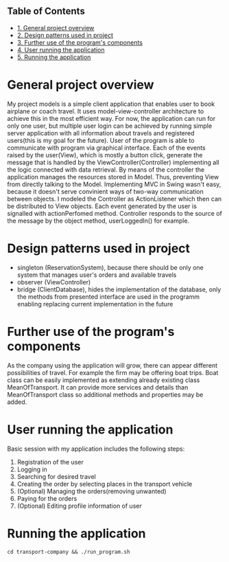 <div id="table-of-contents">
<h2>Table of Contents</h2>
<div id="text-table-of-contents">
<ul>
<li><a href="#sec-1">1. General project overview</a></li>
<li><a href="#sec-2">2. Design patterns used in project</a></li>
<li><a href="#sec-3">3. Further use of the program's components</a></li>
<li><a href="#sec-4">4. User running the application</a></li>
<li><a href="#sec-5">5. Running the application</a></li>
</ul>
</div>
</div>

# General project overview<a id="sec-1" name="sec-1"></a>

My project models is a simple client application that enables user to book airplane or coach travel. It uses model-view-controller architecture to achieve this in the most efficient way. For now, the application can run for only one user, but multiple user login can be achieved by running simple server application with all information about travels and registered users(this is my goal for the future). User of the program is able to communicate with program via graphical interface. Each of the events raised by the user(View), which is mostly a button click, generate the message that is handled by the ViewController(Controller) implementing all the logic connected with data retrieval. By means of the controller the application manages the resources stored in Model. Thus, preventing View from directly talking to the Model. Implementing MVC in Swing wasn't easy, because it doesn't serve convinient ways of two-way communication between objects. I modeled the Controller as ActionListener which then can be distributed to View objects. Each event generated by the user is signalled with actionPerfomed method. Controller responds to the source of the message by the object method, userLoggedIn() for example.

# Design patterns used in project<a id="sec-2" name="sec-2"></a>

-   singleton (ReservationSystem), because there should be only one system that manages user's orders and available travels
-   observer (ViewController)
-   bridge (ClientDatabase), hides the implementation of the database, only the methods from presented interface are used in the programm enabling replacing current implementation in the future

# Further use of the program's components<a id="sec-3" name="sec-3"></a>

As the company using the application will grow, there can appear different possibilities of travel. For example the firm may be offering boat trips. Boat class can be easily implemented as extending already existing class MeanOfTransport. It can provide more services and details than MeanOfTransport class so additional methods and properties may be added.

# User running the application<a id="sec-4" name="sec-4"></a>

Basic session with my application includes the following steps:  
1.  Registration of the user  
2.  Logging in  
3.  Searching for desired travel  
4.  Creating the order by selecting places in the transport vehicle  
5.  (Optional) Managing the orders(removing unwanted)  
6.  Paying for the orders  
7.  (Optional) Editing profile information of user  

# Running the application<a id="sec-5" name="sec-5"></a>

    cd transport-company && ./run_program.sh

